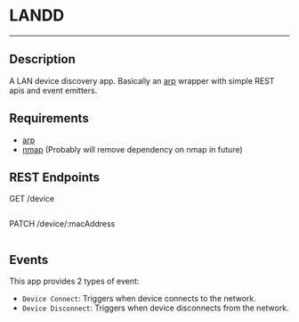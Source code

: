 # LANDD
***

## Description

A LAN device discovery app. Basically an [arp](https://man7.org/linux/man-pages/man8/arp.8.html) wrapper with simple REST apis and event emitters.

## Requirements
- [arp](https://man7.org/linux/man-pages/man8/arp.8.html)
- [nmap](https://nmap.org/download) (Probably will remove dependency on nmap in future)

## REST Endpoints

GET /device
```
```

PATCH /device/:macAddress
```
```

## Events

This app provides 2 types of event: 
- `Device Connect`: Triggers when device connects to the network.
- `Device Disconnect`: Triggers when device disconnects from the network.

